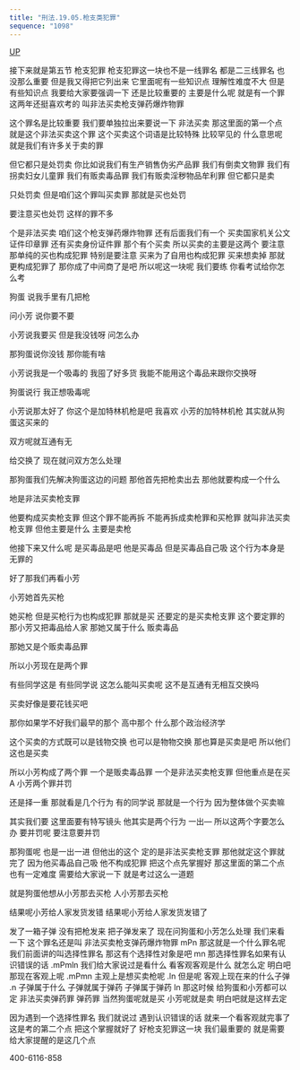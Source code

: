 ```yaml
---
title: "刑法.19.05.枪支类犯罪"
sequence: "1098"
---
```


[UP](/law/civil-law-index.html)

接下来就是第五节
枪支犯罪
枪支犯罪这一块也不是一线罪名
都是二三线罪名
也没那么重要
但是我又得把它列出来
它里面呢有一些知识点
理解性难度不大
但是有些知识点
我要给大家要强调一下
还是比较重要的
主要是什么呢
就是有一个罪
这两年还挺喜欢考的
叫非法买卖枪支弹药爆炸物罪

这个罪名是比较重要
我们要单独拉出来要说一下
非法买卖
那这里面的第一个点
就是这个非法买卖这个罪
这个买卖这个词语是比较特殊
比较罕见的
什么意思呢
就是我们有许多关于卖的罪

但它都只是处罚卖
你比如说我们有生产销售伪劣产品罪
我们有倒卖文物罪
我们有拐卖妇女儿童罪
我们有贩卖毒品罪
我们有贩卖淫秽物品牟利罪
但它都只是卖

只处罚卖
但是咱们这个罪叫买卖罪
那就是买也处罚

要注意买也处罚
这样的罪不多

个是非法买卖
咱们这个枪支弹药爆炸物罪
还有后面我们有一个
买卖国家机关公文证件印章罪
还有买卖身份证件罪
那个有个买卖
所以买卖的主要是这两个
要注意
那单纯的买也构成犯罪
特别是要注意
买来为了自用也构成犯罪
买来想卖掉
那就更构成犯罪了
那你成了中间商了是吧
所以呢这一块呢
我们要练
你看考试给你怎么考

狗蛋
说我手里有几把枪

问小芳
说你要不要

小芳说我要买
但是我没钱呀
问怎么办

那狗蛋说你没钱
那你能有啥

小芳说我是一个吸毒的
我囤了好多货
我能不能用这个毒品来跟你交换呀

狗蛋说行
我正想吸毒呢

小芳说那太好了
你这个是加特林机枪是吧
我喜欢
小芳的加特林机枪
其实就从狗蛋这买来的

双方呢就互通有无

给交换了
现在就问双方怎么处理

那狗蛋我们先解决狗蛋这边的问题
那他首先把枪卖出去
那他就要构成一个什么

地是非法买卖枪支罪

他要构成买卖枪支罪
但这个罪不能再拆
不能再拆成卖枪罪和买枪罪
就叫非法买卖枪支罪
但他主要是什么
主要是卖枪

他接下来又什么呢
是买毒品是吧
他是买毒品
但是买毒品自己吸
这个行为本身是无罪的

好了那我们再看小芳

小芳她首先买枪

她买枪
但是买枪行为也构成犯罪
那就是买
还要定的是买卖枪支罪
这个要定罪的
那小芳又把毒品给人家
那她又属于什么
贩卖毒品

那她又是个贩卖毒品罪

所以小芳现在是两个罪

有些同学这是
有些同学说
这怎么能叫买卖呢
这不是互通有无相互交换吗

买卖好像是要花钱买吧

那你如果学不好我们最早的那个
高中那个
什么那个政治经济学

这个买卖的方式既可以是钱物交换
也可以是物物交换
那也算是买卖是吧
所以他们这也是买卖

所以小芳构成了两个罪
一个是贩卖毒品罪
一个是非法买卖枪支罪
但他重点是在买
A
小芳两个罪并罚

还是择一重
那就看是几个行为
有的同学说
那就是一个行为
因为整体做个买卖嘛

其实我们要
这里面要有特写镜头
他其实是两个行为
一出—
所以这两个字要怎么办
要并罚呢
要注意要并罚

那狗蛋呢
也是一出一进
但他出的这个
定的是非法买卖枪支罪
那他就定这个罪就完了
因为他买毒品自己吸
他不构成犯罪
把这个点先掌握好
那这里面的第二个点也有一定难度
需要给大家说一下
就是考过这么一道题

就是狗蛋他想从小芳那去买枪
人小芳那去买枪

结果呢小芳给人家发货发错
结果呢小芳给人家发货发错了

发了一箱子弹
没有把枪发来
把子弹发来了
现在问狗蛋和小芳怎么处理
我们来看一下
这个罪名还是叫
非法买卖枪支弹药爆炸物罪
mPn
那这就是一个什么罪名呢
我们前面讲的叫选择性罪名
那这有个选择性对象是吧
mn
那选择性罪名如果有认识错误的话
.mPmln
我们给大家说过是看什么
看客观客观是什么
就怎么定
明白吧那现在客观上呢
.mPmn
主观上是想买卖枪呢
.ln
但是呢
客观上现在来的什么子弹
.n
子弹属于什么
子弹就属于弹药
子弹属于弹药
ln
那这时候
给狗蛋和小芳都可以定
非法买卖弹药罪
弹药罪
当然狗蛋呢就是买
小芳呢就是卖
明白吧就是这样去定

因为遇到一个选择性罪名
我们就说过
遇到认识错误的话
就来一个看客观就完事了
这是考的第二个点
把这个掌握就好了
好枪支犯罪这一块
我们最重要的
就是需要给大家提醒的是这几个点

400-6116-858
